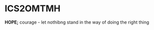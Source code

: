 # ICS2OMTMH

<strong>HOPE;</strong>
courage - let nothibng stand in the way of doing the right thing
